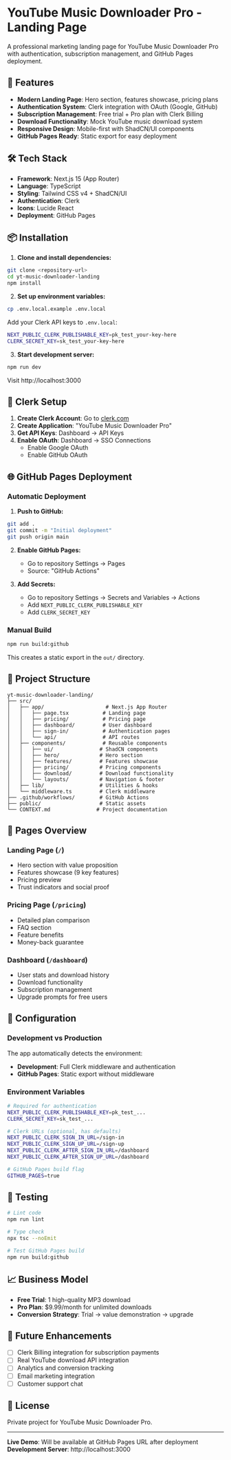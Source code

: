# YouTube Music Downloader Pro - Landing Page

A professional marketing landing page for YouTube Music Downloader Pro with authentication, subscription management, and GitHub Pages deployment.

## 🚀 Features

- **Modern Landing Page**: Hero section, features showcase, pricing plans
- **Authentication System**: Clerk integration with OAuth (Google, GitHub)
- **Subscription Management**: Free trial + Pro plan with Clerk Billing
- **Download Functionality**: Mock YouTube music download system
- **Responsive Design**: Mobile-first with ShadCN/UI components
- **GitHub Pages Ready**: Static export for easy deployment

## 🛠️ Tech Stack

- **Framework**: Next.js 15 (App Router)
- **Language**: TypeScript
- **Styling**: Tailwind CSS v4 + ShadCN/UI
- **Authentication**: Clerk
- **Icons**: Lucide React
- **Deployment**: GitHub Pages

## 📦 Installation

1. **Clone and install dependencies:**
```bash
git clone <repository-url>
cd yt-music-downloader-landing
npm install
```

2. **Set up environment variables:**
```bash
cp .env.local.example .env.local
```

Add your Clerk API keys to `.env.local`:
```bash
NEXT_PUBLIC_CLERK_PUBLISHABLE_KEY=pk_test_your-key-here
CLERK_SECRET_KEY=sk_test_your-key-here
```

3. **Start development server:**
```bash
npm run dev
```

Visit http://localhost:3000

## 🔑 Clerk Setup

1. **Create Clerk Account**: Go to [clerk.com](https://clerk.com)
2. **Create Application**: "YouTube Music Downloader Pro"
3. **Get API Keys**: Dashboard → API Keys
4. **Enable OAuth**: Dashboard → SSO Connections
   - Enable Google OAuth
   - Enable GitHub OAuth

## 🌐 GitHub Pages Deployment

### Automatic Deployment

1. **Push to GitHub:**
```bash
git add .
git commit -m "Initial deployment"
git push origin main
```

2. **Enable GitHub Pages:**
   - Go to repository Settings → Pages
   - Source: "GitHub Actions"

3. **Add Secrets:**
   - Go to repository Settings → Secrets and Variables → Actions
   - Add `NEXT_PUBLIC_CLERK_PUBLISHABLE_KEY`
   - Add `CLERK_SECRET_KEY`

### Manual Build

```bash
npm run build:github
```

This creates a static export in the `out/` directory.

## 📁 Project Structure

```
yt-music-downloader-landing/
├── src/
│   ├── app/                    # Next.js App Router
│   │   ├── page.tsx           # Landing page
│   │   ├── pricing/           # Pricing page
│   │   ├── dashboard/         # User dashboard
│   │   ├── sign-in/           # Authentication pages
│   │   └── api/               # API routes
│   ├── components/            # Reusable components
│   │   ├── ui/               # ShadCN components
│   │   ├── hero/             # Hero section
│   │   ├── features/         # Features showcase
│   │   ├── pricing/          # Pricing components
│   │   ├── download/         # Download functionality
│   │   └── layouts/          # Navigation & footer
│   ├── lib/                  # Utilities & hooks
│   └── middleware.ts         # Clerk middleware
├── .github/workflows/        # GitHub Actions
├── public/                   # Static assets
└── CONTEXT.md               # Project documentation
```

## 🎯 Pages Overview

### Landing Page (`/`)
- Hero section with value proposition
- Features showcase (9 key features)
- Pricing preview
- Trust indicators and social proof

### Pricing Page (`/pricing`)
- Detailed plan comparison
- FAQ section
- Feature benefits
- Money-back guarantee

### Dashboard (`/dashboard`)
- User stats and download history
- Download functionality
- Subscription management
- Upgrade prompts for free users

## 🔧 Configuration

### Development vs Production

The app automatically detects the environment:

- **Development**: Full Clerk middleware and authentication
- **GitHub Pages**: Static export without middleware

### Environment Variables

```bash
# Required for authentication
NEXT_PUBLIC_CLERK_PUBLISHABLE_KEY=pk_test_...
CLERK_SECRET_KEY=sk_test_...

# Clerk URLs (optional, has defaults)
NEXT_PUBLIC_CLERK_SIGN_IN_URL=/sign-in
NEXT_PUBLIC_CLERK_SIGN_UP_URL=/sign-up
NEXT_PUBLIC_CLERK_AFTER_SIGN_IN_URL=/dashboard
NEXT_PUBLIC_CLERK_AFTER_SIGN_UP_URL=/dashboard

# GitHub Pages build flag
GITHUB_PAGES=true
```

## 🧪 Testing

```bash
# Lint code
npm run lint

# Type check
npx tsc --noEmit

# Test GitHub Pages build
npm run build:github
```

## 📈 Business Model

- **Free Trial**: 1 high-quality MP3 download
- **Pro Plan**: $9.99/month for unlimited downloads
- **Conversion Strategy**: Trial → value demonstration → upgrade

## 🔮 Future Enhancements

- [ ] Clerk Billing integration for subscription payments
- [ ] Real YouTube download API integration
- [ ] Analytics and conversion tracking
- [ ] Email marketing integration
- [ ] Customer support chat

## 📄 License

Private project for YouTube Music Downloader Pro.

---

**Live Demo**: Will be available at GitHub Pages URL after deployment
**Development Server**: http://localhost:3000

<!-- Test deployment trigger -->
